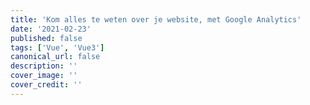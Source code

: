 ```yaml
---
title: 'Kom alles te weten over je website, met Google Analytics'
date: '2021-02-23' 
published: false
tags: ['Vue', 'Vue3']
canonical_url: false 
description: ''
cover_image: '' 
cover_credit: ''
---
```

